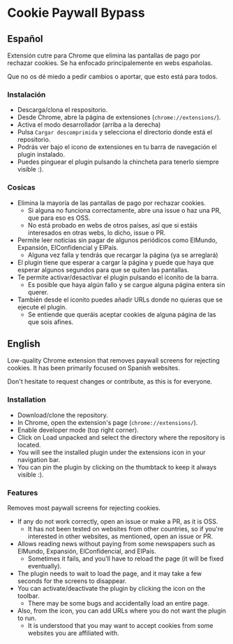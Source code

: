# Cookie Paywall Bypass

## Español
Extensión cutre para Chrome que elimina las pantallas de pago por rechazar cookies. 
Se ha enfocado principalemente en webs españolas.

Que no os dé miedo a pedir cambios o aportar, que esto está para todos.

### Instalación
* Descarga/clona el respositorio.
* Desde Chrome, abre la página de extensiones (`chrome://extensions/`).
* Activa el modo desarrollador (arriba a la derecha)
* Pulsa `Cargar descomprimida` y selecciona el directorio donde está el repositorio.
* Podrás ver bajo el icono de extensiones en tu barra de navegación el plugin instalado.
* Puedes pinguear el plugin pulsando la chincheta para tenerlo siempre visible :).

### Cosicas
* Elimina la mayoría de las pantallas de pago por rechazar cookies.
  * Si alguna no funciona correctamente, abre una issue o haz una PR, que para eso es OSS.
  * No está probado en webs de otros países, así que si estáis interesados en otras webs, lo dicho, issue o PR.
* Permite leer noticias sin pagar de algunos periódicos como ElMundo, Expansión, ElConfidencial y ElPaís.
  * Alguna vez falla y tendrás que recargar la página (ya se arreglará)
* El plugin tiene que esperar a cargar la página y puede que haya que esperar algunos segundos para que se quiten las pantallas.
* Te permite activar/desactivar el plugin pulsando el iconito de la barra. 
  * Es posible que haya algún fallo y se cargue alguna página entera sin querer.
* También desde el iconito puedes añadir URLs donde no quieras que se ejecute el plugin.
  * Se entiende que queráis aceptar cookies de alguna página de las que sois afines.

## English
Low-quality Chrome extension that removes paywall screens for rejecting cookies. 
It has been primarily focused on Spanish websites.

Don't hesitate to request changes or contribute, as this is for everyone.

### Installation
* Download/clone the repository.
* In Chrome, open the extension's page (`chrome://extensions/`).
* Enable developer mode (top right corner).
* Click on Load unpacked and select the directory where the repository is located.
* You will see the installed plugin under the extensions icon in your navigation bar.
* You can pin the plugin by clicking on the thumbtack to keep it always visible :).

### Features
Removes most paywall screens for rejecting cookies.
* If any do not work correctly, open an issue or make a PR, as it is OSS.
  * It has not been tested on websites from other countries, so if you're interested in other websites, as mentioned, open an issue or PR.
* Allows reading news without paying from some newspapers such as ElMundo, Expansión, ElConfidencial, and ElPaís.
  * Sometimes it fails, and you'll have to reload the page (it will be fixed eventually).
* The plugin needs to wait to load the page, and it may take a few seconds for the screens to disappear.
* You can activate/deactivate the plugin by clicking the icon on the toolbar.
  * There may be some bugs and accidentally load an entire page.
* Also, from the icon, you can add URLs where you do not want the plugin to run.
  * It is understood that you may want to accept cookies from some websites you are affiliated with.
